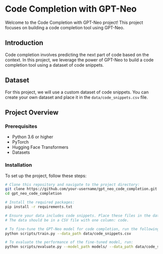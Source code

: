 
# Code Completion with GPT-Neo

Welcome to the Code Completion with GPT-Neo project! This project focuses on building a code completion tool using GPT-Neo.

## Introduction

Code completion involves predicting the next part of code based on the context. In this project, we leverage the power of GPT-Neo to build a code completion tool using a dataset of code snippets.

## Dataset

For this project, we will use a custom dataset of code snippets. You can create your own dataset and place it in the `data/code_snippets.csv` file.

## Project Overview

### Prerequisites

- Python 3.6 or higher
- PyTorch
- Hugging Face Transformers
- Datasets

### Installation

To set up the project, follow these steps:

```bash
# Clone this repository and navigate to the project directory:
git clone https://github.com/your-username/gpt_neo_code_completion.git
cd gpt_neo_code_completion

# Install the required packages:
pip install -r requirements.txt

# Ensure your data includes code snippets. Place these files in the data/ directory.
# The data should be in a CSV file with one column: code.

# To fine-tune the GPT-Neo model for code completion, run the following command:
python scripts/train.py --data_path data/code_snippets.csv

# To evaluate the performance of the fine-tuned model, run:
python scripts/evaluate.py --model_path models/ --data_path data/code_snippets.csv
